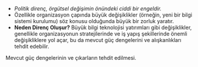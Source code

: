 - *Politik direnç, örgütsel değişimin önündeki ciddi bir engeldir.*
- Özellikle organizasyon çapında büyük değişiklikler (örneğin, yeni bir bilgi sistemi kurulumu) söz konusu olduğunda büyük bir zorluk yaratır.
- **Neden Direnç Oluşur?** Büyük bilgi teknolojisi yatırımları gibi değişiklikler, genellikle organizasyonun stratejilerinde ve iş yapış şekillerinde önemli değişikliklere yol açar, bu da mevcut güç dengelerini ve alışkanlıkları tehdit edebilir.

Mevcut güç dengelerinin ve çıkarların tehdit edilmesi.